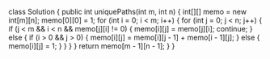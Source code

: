 class Solution {
    public int uniquePaths(int m, int n) {
        int[][] memo = new int[m][n];
        memo[0][0] = 1;
        for (int i = 0; i < m; i++) {
            for (int j = 0; j < n; j++) {
                if (j < m && i < n && memo[j][i] != 0) {
                    memo[i][j] = memo[j][i];
                    continue;
                } else {
                    if (i > 0 && j > 0) {
                        memo[i][j] = memo[i][j - 1] + memo[i - 1][j];
                    } else {
                        memo[i][j] = 1;
                    }
                }
            }
        }
        return memo[m - 1][n - 1];
    }
}
